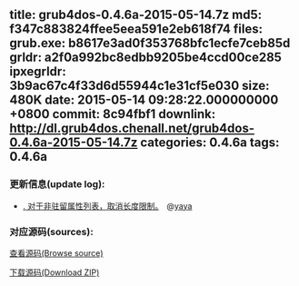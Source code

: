 title: grub4dos-0.4.6a-2015-05-14.7z
md5: f347c883824ffee5eea591e2eb618f74
files:
  grub.exe: b8617e3ad0f353768bfc1ecfe7ceb85d
  grldr: a2f0a992bc8edbb9205be4ccd00ce285
  ipxegrldr: 3b9ac67c4f33d6d55944c1e31cf5e030
size: 480K
date: 2015-05-14 09:28:22.000000000 +0800
commit: 8c94fbf1
downlink: http://dl.grub4dos.chenall.net/grub4dos-0.4.6a-2015-05-14.7z
categories: 0.4.6a
tags: 0.4.6a
---


### 更新信息(update log):
  * [﻿. 对于非驻留属性列表，取消长度限制。](https://github.com/chenall/grub4dos/commit/8c94fbf1fd3107be6099d6044bc528a099a68de8)　@[yaya](https://github.com/invalid-email-address)

### 对应源码(sources):
  [查看源码(Browse source)](https://github.com/chenall/grub4dos/tree/8c94fbf1fd3107be6099d6044bc528a099a68de8)

  [下载源码(Download ZIP)](https://github.com/chenall/grub4dos/archive/8c94fbf1fd3107be6099d6044bc528a099a68de8.zip)
